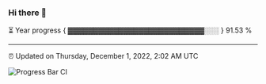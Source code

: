 ### Hi there 👋

⏳ Year progress { ▓▓▓▓▓▓▓▓▓▓▓▓▓▓▓▓▓▓▓▓▓▓▓▓▓▓▓░░░ } 91.53 %

---

⏰ Updated on Thursday, December 1, 2022, 2:02 AM UTC

![Progress Bar CI](https://github.com/arthurbuhl/arthurbuhl/workflows/Progress%20Bar%20CI/badge.svg)
